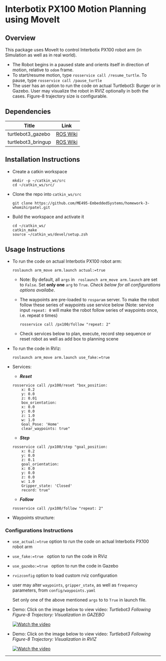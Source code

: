 # Interbotix PX100 Motion Planning using MoveIt
## Overview

This package uses MoveIt to control Interbotix PX100 robot arm (in Simulation as well as in real world).

* The Robot begins in a paused state and orients itself in direction of motion, relative to `odom` frame.
* To start/resume motion, type `rosservice call /resume_turtle`. To pause, type `rosservice call /pause_turtle`
* The user has an option to run the code on actual Turtlebot3: Burger or in Gazebo. User may visualize the robot in RVIZ optionally in both the cases. Figure-8 trajectory size is configurable.

## Dependencies
Title | Link
------------ | -------------
turtlebot3_gazebo| [ROS Wiki](http://wiki.ros.org/turtlebot3_bringup)
turtlebot3_bringup | [ROS Wiki](http://wiki.ros.org/turtlebot3_bringup)


## Installation Instructions
* Create a catkin workspace
    ```
    mkdir -p ~/catkin_ws/src
    cd ~/catkin_ws/src/
    ```
* Clone the repo into `catkin_ws/src`
    ```
    git clone https://github.com/ME495-EmbeddedSystems/homework-3-whomihirpatel.git
    ```
* Build the workspace and activate it
    ```
    cd ~/catkin_ws/
    catkin_make
    source ~/catkin_ws/devel/setup.zsh
    ```

## Usage Instructions
* To run the code on actual Interbotix PX100 robot arm:
    ```
    roslaunch arm_move arm.launch actual:=true
    ```
    * Note: By default, all `args` in ` roslaunch arm_move arm.launch` are set to `False`. Set **only one** `arg` to `True`. *Check below for all configurations options availabe*.
    
    * The waypoints are pre-loaded to `rosparam` server. To make the robot follow these series of waypoints use service below
      (Note: service input `repeat: 0` will make the robot follow series of waypoints once, i.e. repeat `0` times)
        ```
        rosservice call /px100/follow "repeat: 2"
        ```
     * Check services below to plan, execute, record step sequence or reset robot as well as add box to planning scene

* To run the code in RViz:
    ```
    roslaunch arm_move arm.launch use_fake:=true
    ```
* Services:
    * __*Reset*__
    ```
    rosservice call /px100/reset "box_position:                                                          
        x: 0.2
        y: 0.0
        z: 0.01
        box_orientation:
        x: 0.0
        y: 0.0
        z: 1.0
        w: 1.0
        Goal_Pose: 'Home'
        clear_waypoints: true"
    ```
    * __*Step*__
    ```
    rosservice call /px100/step "goal_position:                                                              
        x: 0.2
        y: 0.0
        z: 0.1
        goal_orientation:
        x: 0.0
        y: 0.0
        z: 0.0
        w: 1.0
        Gripper_state: 'Closed'
        record: true"        
    ```
    * __*Follow*__
    ```
    rosservice call /px100/follow "repeat: 2"  
    ```

* Waypoints structure:
### Configurations Instructions

* `use_actual:=true` option to run the code on actual Interbotix PX100 robot arm
* `use_fake:=true ` option to run the code in RViz
* `use_gazebo:=true ` option to run the code in Gazebo
* `rvizconfig` option to load custom rviz configuration
*  user may alter `waypoints`, `gripper_state`, as well as `frequency` parameters, from `config/waypoints.yaml`

    Set only one of the above mentioned `args` to to `True` in launch file.
    
* Demo: Click on the image below to view video: *Turtlebot3 Following Figure-8 Trajectory: Visualization in GAZEBO*

    [![Watch the video](https://img.youtube.com/vi/h6xmesHbBHA/maxresdefault.jpg )](https://youtu.be/h6xmesHbBHA)

* Demo: Click on the image below to view video: *Turtlebot3 Following Figure-8 Trajectory: Visualization in RVIZ*

    [![Watch the video](https://img.youtube.com/vi/DA9sDGc_mRw/maxresdefault.jpg )](https://youtu.be/DA9sDGc_mRw)

---

